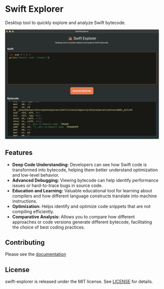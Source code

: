 # Swift Explorer

Desktop tool to quickly explore and analyze Swift bytecode.

<img src="https://github.com/heroesofcode/swift-explorer/blob/main/Assets/screen.png?raw=true">

## Features

- <b>Deep Code Understanding:</b> Developers can see how Swift code is transformed into bytecode, helping them better understand optimization and low-level behavior.
- <b>Advanced Debugging:</b> Viewing bytecode can help identify performance issues or hard-to-trace bugs in source code.
- <b>Education and Learning:</b> Valuable educational tool for learning about compilers and how different language constructs translate into machine instructions.
- <b>Optimization:</b> Helps identify and optimize code snippets that are not compiling efficiently.
- <b>Comparative Analysis:</b> Allows you to compare how different approaches or code versions generate different bytecode, facilitating the choice of best coding practices.

## Contributing

Please see the [documentation](https://github.com/heroesofcode/swift-explorer/blob/main/CONTRIBUTING.md)

## License

swift-explorer is released under the MIT license. See [LICENSE](https://github.com/heroesofcode/swift-explorer/blob/main/LICENSE) for details.
